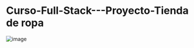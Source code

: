 # Curso-Full-Stack---Proyecto-Tienda de ropa

![image](https://github.com/Nicogg95/Curso-Full-Stack---Proyecto-WEB-2/assets/114183563/956441c5-89eb-47c7-ab0e-1f097bb34ad5)
